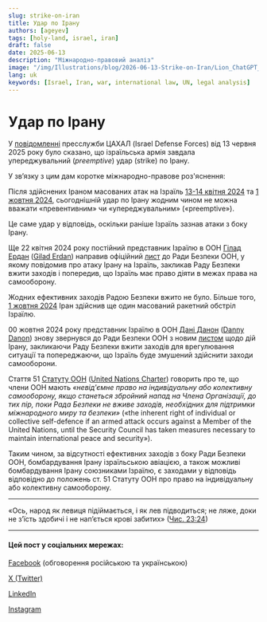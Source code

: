 ```yaml
---
slug: strike-on-iran
title: Удар по Ірану
authors: [ageyev]
tags: [holy-land, israel, iran]
draft: false
date: 2025-06-13
description: "Міжнародно-правовий аналіз"
image: "/img/Illustrations/blog/2026-06-13-Strike-on-Iran/Lion_ChatGPT_generated.png"
lang: uk
keywords: [Israel, Iran, war, international law, UN, legal analysis]
---
```


# Удар по Ірану

У [повідомленні](https://x.com/IDF/status/1933324595471454495) пресслужби ЦАХАЛ (Israel Defense Forces) від 13 червня 2025 року було сказано, що ізраїльська армія завдала упереджувальний (*preemptive*) удар (strike) по Ірану.

У зв’язку з цим дам коротке міжнародно-правове роз'яснення:
<!-- truncate -->

Після здійснених Іраном масованих атак на Ізраїль [13-14 квітня 2024](https://en.wikipedia.org/wiki/April_2024_Iranian_strikes_on_Israel) та [1 жовтня 2024](https://en.wikipedia.org/wiki/October_2024_Iranian_strikes_on_Israel), сьогоднішній удар по Ірану жодним чином не можна вважати «превентивним» чи «упереджувальним» («preemptive»).

Це саме удар у відповідь, оскільки раніше Ізраїль зазнав атаки з боку Ірану.

Ще 22 квітня 2024 року постійний представник Ізраїлю в ООН [Гілад Ердан](https://en.wikipedia.org/wiki/Gilad_Erdan) ([Gilad Erdan](https://en.wikipedia.org/wiki/Gilad_Erdan)) направив офіційний [лист](https://digitallibrary.un.org/record/4045365) до Ради Безпеки ООН, у якому повідомив про атаку Ірану на Ізраїль, закликав Раду Безпеки вжити заходів і попередив, що Ізраїль має право діяти в межах права на самооборону.

Жодних ефективних заходів Радою Безпеки вжито не було. Більше того, [1 жовтня 2024](https://en.wikipedia.org/wiki/October_2024_Iranian_strikes_on_Israel) Іран здійснив ще один масований ракетний обстріл Ізраїлю.

00 жовтня 2024 року представник Ізраїлю в ООН [Дані Данон](https://en.wikipedia.org/wiki/Danny_Danon) ([Danny Danon](https://en.wikipedia.org/wiki/Danny_Danon)) знову звернувся до Ради Безпеки ООН з новим [листом](https://digitallibrary.un.org/record/4063563) щодо дій Ірану, закликаючи Раду Безпеки вжити заходів для врегулювання ситуації та попереджаючи, що Ізраїль буде змушений здійснити заходи самооборони.

Стаття 51 [Статуту ООН](https://www.un.org/ru/about-us/un-charter/chapter-7) ([United Nations Charter](https://www.un.org/en/about-us/un-charter/chapter-7)) говорить про те, що члени ООН мають *«невід'ємне право на індивідуальну або колективну самооборону, якщо станеться збройний напад на Члена Організації, до тих пір, поки Рада Безпеки не вживе заходів, необхідних для підтримки міжнародного миру та безпеки»* («the inherent right of individual or collective self-defence if an armed attack occurs against a Member of the United Nations, until the Security Council has taken measures necessary to maintain international peace and security»).

Таким чином, за відсутності ефективних заходів з боку Ради Безпеки ООН, бомбардування Ірану ізраїльською авіацією, а також можливі бомбардування Ірану союзниками Ізраїлю, є заходами у відповідь відповідно до положень ст. 51 Статуту ООН про право на індивідуальну або колективну самооборону.

---

«Ось, народ як левиця підіймається, і як лев підводиться; не ляже, доки не з’їсть здобичі і не нап’ється крові забитих»
([Чис. 23:24](https://mechon-mamre.org/p/pt/pt0423.htm))

---

#### Цей пост у соціальних мережах:

[Facebook](https://www.facebook.com/viktor.ageyev/posts/pfbid035UdBWTQNNwu7kaymT22gKphsmD1EpLVp5sjFFftMmQxUwkc5phSju5F18PFdzgYUl) (обговорення російською та українською)

[X (Twitter)](https://x.com/ageyev/status/1934520779325985009)

[LinkedIn](https://www.linkedin.com/posts/ageyev_strike-on-iran-international-law-etc-activity-7340286381555875840-yXNY?utm_source=share&utm_medium=member_desktop&rcm=ACoAAABKOTQBA2A2b2Hx_vRrq4JgJGinG7maN4g)

[Instagram](https://www.instagram.com/p/DK9AmRqIySg/)

